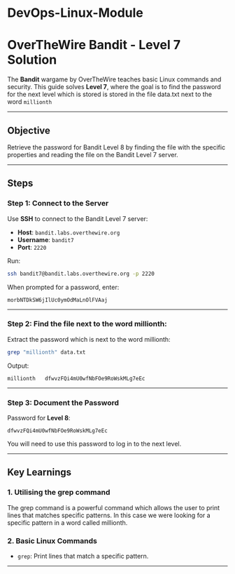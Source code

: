 # DevOps-Linux-Module

# OverTheWire Bandit - Level 7 Solution

The **Bandit** wargame by OverTheWire teaches basic Linux commands and security. This guide solves **Level 7**, where the goal is to find the password for the next level which is stored is stored in the file data.txt next to the word `millionth`

---

## Objective
Retrieve the password for Bandit Level 8 by finding the file with the specific properties and reading the file on the Bandit Level 7 server.

---

## Steps

### Step 1: Connect to the Server
Use **SSH** to connect to the Bandit Level 7 server:
- **Host**: `bandit.labs.overthewire.org`
- **Username**: `bandit7`
- **Port**: `2220`

Run:
```bash
ssh bandit7@bandit.labs.overthewire.org -p 2220
```

When prompted for a password, enter:
```
morbNTDkSW6jIlUc0ymOdMaLnOlFVAaj
```

---

### Step 2: Find the file next to the word millionth:
Extract the password which is next to the word millionth:
```bash
grep "millionth" data.txt
```

Output:
```
millionth	dfwvzFQi4mU0wfNbFOe9RoWskMLg7eEc
```

---

### Step 3: Document the Password
Password for **Level 8**:
```
dfwvzFQi4mU0wfNbFOe9RoWskMLg7eEc
```

You will need to use this password to log in to the next level.

---

## Key Learnings
### 1. **Utilising the grep command**
The grep command is a powerful command which allows the user to print lines that matches specific patterns. In this case we were looking for a specific pattern in a word called millionth.


### 2. **Basic Linux Commands**
- `grep`: Print lines that match a specific pattern.
---
